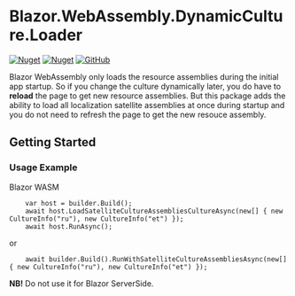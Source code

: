 # Blazor.WebAssembly.DynamicCulture.Loader
[![Nuget](https://img.shields.io/nuget/v/Blazor.WebAssembly.DynamicCulture.Loader?color=ff4081&logo=nuget)](https://www.nuget.org/packages/Blazor.WebAssembly.DynamicCulture.Loader/)
[![Nuget](https://img.shields.io/nuget/dt/Blazor.WebAssembly.DynamicCulture.Loader?color=ff4081&label=nuget%20downloads&logo=nuget)](https://www.nuget.org/packages/Blazor.WebAssembly.DynamicCulture.Loader/)
[![GitHub](https://img.shields.io/github/license/ScarletKuro/Blazor.WebAssembly.DynamicCulture?color=594ae2&logo=github)](https://github.com/ScarletKuro/Blazor.WebAssembly.DynamicCulture/blob/master/LICENSE)

Blazor WebAssembly only loads the resource assemblies during the initial app startup. So if you change the culture dynamically later, you do have to **reload** the page to get new resource assemblies. But this package adds the ability to load all localization satellite assemblies at once during startup and you do not need to refresh the page to get the new resouce assembly.

## Getting Started
### Usage Example
Blazor WASM
```CSharp
	var host = builder.Build();
	await host.LoadSatelliteCultureAssembliesCultureAsync(new[] { new CultureInfo("ru"), new CultureInfo("et") });
	await host.RunAsync();
```
or
```CSharp
    await builder.Build().RunWithSatelliteCultureAssembliesAsync(new[] { new CultureInfo("ru"), new CultureInfo("et") });
```

**NB!** Do not use it for Blazor ServerSide.